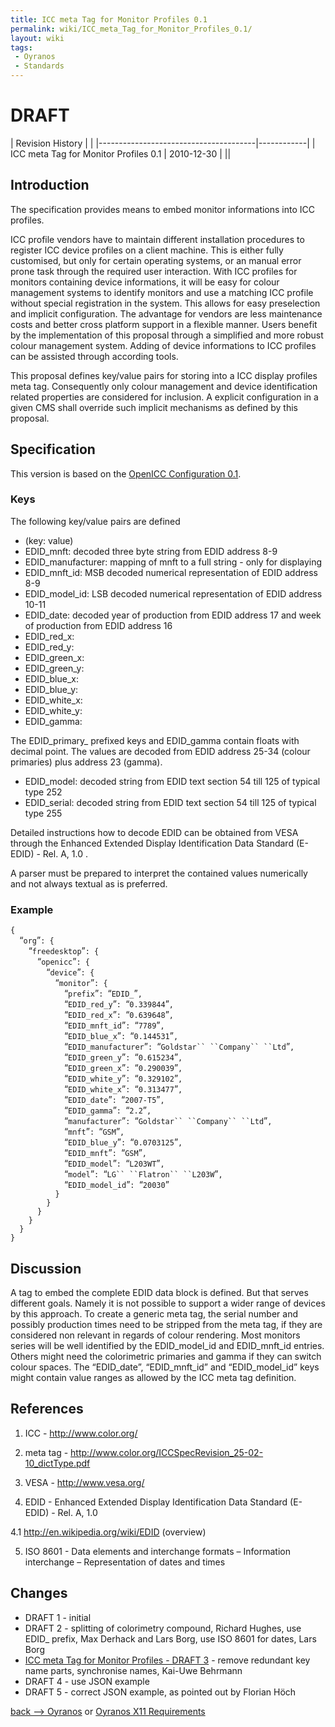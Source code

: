 ```yaml
---
title: ICC meta Tag for Monitor Profiles 0.1
permalink: wiki/ICC_meta_Tag_for_Monitor_Profiles_0.1/
layout: wiki
tags:
 - Oyranos
 - Standards
---
```


<h1>
DRAFT

</h1>
| Revision History                      |            |
|---------------------------------------|------------|
| ICC meta Tag for Monitor Profiles 0.1 | 2010-12-30 |
||

Introduction
------------

The specification provides means to embed monitor informations into ICC
profiles.

ICC profile vendors have to maintain different installation procedures
to register ICC device profiles on a client machine. This is either
fully customised, but only for certain operating systems, or an manual
error prone task through the required user interaction. With ICC
profiles for monitors containing device informations, it will be easy
for colour management systems to identify monitors and use a matching
ICC profile without special registration in the system. This allows for
easy preselection and implicit configuration. The advantage for vendors
are less maintenance costs and better cross platform support in a
flexible manner. Users benefit by the implementation of this proposal
through a simplified and more robust colour management system. Adding of
device informations to ICC profiles can be assisted through according
tools.

This proposal defines key/value pairs for storing into a ICC display
profiles meta tag. Consequently only colour management and device
identification related properties are considered for inclusion. A
explicit configuration in a given CMS shall override such implicit
mechanisms as defined by this proposal.

Specification
-------------

This version is based on the [OpenICC Configuration
0.1](/wiki/OpenICC_Configuration_0.1 "wikilink").

### Keys

The following key/value pairs are defined

-   (key: value)
-   EDID\_mnft: decoded three byte string from EDID address 8-9
-   EDID\_manufacturer: mapping of mnft to a full string - only for
    displaying
-   EDID\_mnft\_id: MSB decoded numerical representation of EDID address
    8-9
-   EDID\_model\_id: LSB decoded numerical representation of EDID
    address 10-11
-   EDID\_date: decoded year of production from EDID address 17 and week
    of production from EDID address 16
-   EDID\_red\_x:
-   EDID\_red\_y:
-   EDID\_green\_x:
-   EDID\_green\_y:
-   EDID\_blue\_x:
-   EDID\_blue\_y:
-   EDID\_white\_x:
-   EDID\_white\_y:
-   EDID\_gamma:

The EDID\_primary\_ prefixed keys and EDID\_gamma contain floats with
decimal point. The values are decoded from EDID address 25-34 (colour
primaries) plus address 23 (gamma).

-   EDID\_model: decoded string from EDID text section 54 till 125 of
    typical type 252
-   EDID\_serial: decoded string from EDID text section 54 till 125 of
    typical type 255

Detailed instructions how to decode EDID can be obtained from VESA
through the Enhanced Extended Display Identification Data Standard
(E-EDID) - Rel. A, 1.0 .

A parser must be prepared to interpret the contained values numerically
and not always textual as is preferred.

### Example

`{`  
`  `“`org`”`: {`  
`    `“`freedesktop`”`: {`  
`      `“`openicc`”`: {`  
`        `“`device`”`: {`  
`          `“`monitor`”`: {`  
`            `“`prefix`”`: `“`EDID_`”`, `  
`            `“`EDID_red_y`”`: `“`0.339844`”`, `  
`            `“`EDID_red_x`”`: `“`0.639648`”`, `  
`            `“`EDID_mnft_id`”`: `“`7789`”`, `  
`            `“`EDID_blue_x`”`: `“`0.144531`”`, `  
`            `“`EDID_manufacturer`”`: `“`Goldstar`` ``Company`` ``Ltd`”`, `  
`            `“`EDID_green_y`”`: `“`0.615234`”`, `  
`            `“`EDID_green_x`”`: `“`0.290039`”`, `  
`            `“`EDID_white_y`”`: `“`0.329102`”`, `  
`            `“`EDID_white_x`”`: `“`0.313477`”`, `  
`            `“`EDID_date`”`: `“`2007-T5`”`, `  
`            `“`EDID_gamma`”`: `“`2.2`”`, `  
`            `“`manufacturer`”`: `“`Goldstar`` ``Company`` ``Ltd`”`, `  
`            `“`mnft`”`: `“`GSM`”`, `  
`            `“`EDID_blue_y`”`: `“`0.0703125`”`, `  
`            `“`EDID_mnft`”`: `“`GSM`”`, `  
`            `“`EDID_model`”`: `“`L203WT`”`, `  
`            `“`model`”`: `“`LG`` ``Flatron`` ``L203W`”`, `  
`            `“`EDID_model_id`”`: `“`20030`”  
`          }`  
`        }`  
`      }`  
`    }`  
`  }`  
`}`

Discussion
----------

A tag to embed the complete EDID data block is defined. But that serves
different goals. Namely it is not possible to support a wider range of
devices by this approach. To create a generic meta tag, the serial
number and possibly production times need to be stripped from the meta
tag, if they are considered non relevant in regards of colour rendering.
Most monitors series will be well identified by the EDID\_model\_id and
EDID\_mnft\_id entries. Others might need the colorimetric primaries and
gamma if they can switch colour spaces. The “EDID\_date”,
“EDID\_mnft\_id” and “EDID\_model\_id” keys might contain value ranges
as allowed by the ICC meta tag definition.

References
----------

1. ICC - <http://www.color.org/>

2. meta tag -
<http://www.color.org/ICCSpecRevision_25-02-10_dictType.pdf>

3. VESA - <http://www.vesa.org/>

4. EDID - Enhanced Extended Display Identification Data Standard
(E-EDID) - Rel. A, 1.0

4.1 <http://en.wikipedia.org/wiki/EDID> (overview)

5. ISO 8601 - Data elements and interchange formats – Information
interchange – Representation of dates and times

Changes
-------

-   DRAFT 1 - initial
-   DRAFT 2 - splitting of colorimetry compound, Richard Hughes, use
    EDID\_ prefix, Max Derhack and Lars Borg, use ISO 8601 for dates,
    Lars Borg
-   [ICC meta Tag for Monitor Profiles - DRAFT
    3](http://lists.freedesktop.org/archives/openicc/2010q4/002293.html) -
    remove redundant key name parts, synchronise names, Kai-Uwe Behrmann
-   DRAFT 4 - use JSON example
-   DRAFT 5 - correct JSON example, as pointed out by Florian Höch

[back --&gt; Oyranos](/wiki/Oyranos "wikilink") or [Oyranos X11
Requirements](/wiki/Oyranos_X11_Requirements "wikilink")
